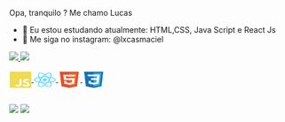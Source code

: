 Opa, tranquilo ? Me chamo Lucas

- 🌱 Eu estou estudando atualmente: HTML,CSS, Java Script e React Js
- 🎨 Me siga no instagram: @lxcasmaciel

<div>
  <a href="https://github.com/lxcasmaciel">
  <img height="180em" src="https://github-readme-stats.vercel.app/api?username=lxcasmaciel&show_icons=true&theme=gruvbox_light&include_all_commits=true&count_private=true"/>
  <img height="180em" src="https://github-readme-stats.vercel.app/api/top-langs/?username=lxcasmaciel&layout=compact&langs_count=7&theme=gruvbox_light"/>
</div>
  <div style="display: inline_block"><br>
  <img align="center" alt="Rafa-Js" height="30" width="40" src="https://raw.githubusercontent.com/devicons/devicon/master/icons/javascript/javascript-plain.svg">
  <img align="center" alt="Rafa-React" height="30" width="40" src="https://raw.githubusercontent.com/devicons/devicon/master/icons/react/react-original.svg">
  <img align="center" alt="Rafa-HTML" height="30" width="40" src="https://raw.githubusercontent.com/devicons/devicon/master/icons/html5/html5-original.svg">
  <img align="center" alt="Rafa-CSS" height="30" width="40" src="https://raw.githubusercontent.com/devicons/devicon/master/icons/css3/css3-original.svg">
</div>
  
  
 ##
  
  
<div> 
  <a href="https://instagram.com/lxcasmaciel" target="_blank"><img src="https://img.shields.io/badge/-Instagram-%23E4405F?style=for-the-badge&logo=instagram&logoColor=white" target="_blank"></a>
  <a href = "lxcas.maciel@gmail.com"><img src="https://img.shields.io/badge/-Gmail-%23333?style=for-the-badge&logo=gmail&logoColor=white" target="_blank" ></a>

